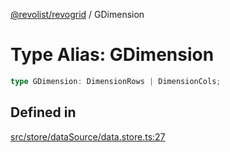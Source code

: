 [@revolist/revogrid](README.md) / GDimension

# Type Alias: GDimension

```ts
type GDimension: DimensionRows | DimensionCols;
```

## Defined in

[src/store/dataSource/data.store.ts:27](https://github.com/revolist/revogrid/blob/47823c55f21dbab2ee19530dcd4c960a36eea0e4/src/store/dataSource/data.store.ts#L27)
